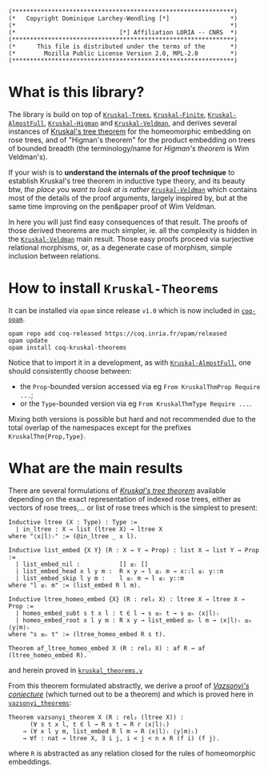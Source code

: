 ```
(**************************************************************)
(*   Copyright Dominique Larchey-Wendling [*]                 *)
(*                                                            *)
(*                             [*] Affiliation LORIA -- CNRS  *)
(**************************************************************)
(*      This file is distributed under the terms of the       *)
(*        Mozilla Public License Version 2.0, MPL-2.0         *)
(**************************************************************)
```
# What is this library?

The library is build on top of [`Kruskal-Trees`](https://github.com/DmxLarchey/Kruskal-Trees), [`Kruskal-Finite`](https://github.com/DmxLarchey/Kruskal-Finite), [`Kruskal-AlmostFull`](https://github.com/DmxLarchey/Kruskal-AlmostFull), [`Kruskal-Higman`](https://github.com/DmxLarchey/Kruskal-Higman) and [`Kruskal-Veldman`](https://github.com/DmxLarchey/Kruskal-Veldman), and derives several instances of [Kruskal's tree theorem](https://en.wikipedia.org/wiki/Kruskal%27s_tree_theorem) for the homeomorphic embedding on rose trees, and of "Higman's theorem" for the product embedding on trees of bounded breadth (the terminology/name for _Higman's theorem_ is Wim Veldman's).

If your wish is to __understand the internals of the proof technique__ to establish Kruskal's tree theorem in inductive type theory,
and its beauty btw, _the place you want to look at is rather [`Kruskal-Veldman`](https://github.com/DmxLarchey/Kruskal-Veldman)_ which contains most 
of the details of the proof arguments, largely inspired by, but at the same time improving on the pen&paper proof of Wim Veldman.

In here you will just find easy consequences of that result. The proofs of those derived theorems are much simpler, 
ie. all the complexity is hidden in the [`Kruskal-Veldman`](https://github.com/DmxLarchey/Kruskal-Veldman) main result.
Those easy proofs proceed via surjective relational morphisms, or, as a degenerate case of morphism, simple inclusion 
between relations.

# How to install `Kruskal-Theorems`

It can be installed via `opam` since release `v1.0` which is now included 
in [`coq-opam`](https://github.com/coq/opam).
```console
opam repo add coq-released https://coq.inria.fr/opam/released
opam update
opam install coq-kruskal-theorems
```

Notice that to import it in a development, as with [`Kruskal-AlmostFull`](https://github.com/DmxLarchey/Kruskal-AlmostFull), one should
consistently choose between:
- the `Prop`-bounded version accessed via eg `From KruskalThmProp Require ...`;
- or the `Type`-bounded version via eg `From KruskalThmType Require ...`.

Mixing both versions is possible but hard and not recommended due 
to the total overlap of the namespaces except for the prefixes `KruskalThm{Prop,Type}`.

# What are the main results

There are several formulations of [_Kruskal's tree theorem_](https://en.wikipedia.org/wiki/Kruskal%27s_tree_theorem#:~:text=In%20mathematics%2C%20Kruskal's%20tree%20theorem,quasi%2Dordered%20under%20homeomorphic%20embedding.)
available depending on the exact representation of indexed rose trees, either 
as vectors of rose trees,... or list of rose trees which is the
simplest to present:
```coq
Inductive ltree (X : Type) : Type :=
  | in_ltree : X → list (ltree X) → ltree X
where "⟨x|l⟩ₗ" := (@in_ltree _ x l).

Inductive list_embed {X Y} (R : X → Y → Prop) : list X → list Y → Prop :=
  | list_embed_nil :           [] ≤ₗ []
  | list_embed_head x l y m :  R x y → l ≤ₗ m → x::l ≤ₗ y::m
  | list_embed_skip l y m :    l ≤ₗ m → l ≤ₗ y::m
where "l ≤ₗ m" := (list_embed R l m).

Inductive ltree_homeo_embed {X} (R : rel₂ X) : ltree X → ltree X → Prop :=
  | homeo_embed_subt s t x l : t ∈ l → s ≤ₕ t → s ≤ₕ ⟨x|l⟩ₗ
  | homeo_embed_root x l y m : R x y → list_embed ≤ₕ l m → ⟨x|l⟩ₗ ≤ₕ ⟨y|m⟩ₗ
where "s ≤ₕ t" := (ltree_homeo_embed R s t).

Theorem af_ltree_homeo_embed X (R : rel₂ X) : af R → af (ltree_homeo_embed R).
```
and herein proved in [`kruskal_theorems.v`](theories/kruskal_theorems.v) 

From this theorem formulated abstractly, we derive a proof of
[_Vazsonyi's conjecture_](https://en.wikipedia.org/wiki/Andrew_V%C3%A1zsonyi)
(which turned out to be a theorem) and which is proved here in [`vazsonyi_theorems`](theories/vazsonyi_theorems.v):
```coq
Theorem vazsonyi_theorem X (R : rel₂ (ltree X)) :
      (∀ s t x l, t ∈ l → R s t → R r ⟨x|l⟩ₗ)
    → (∀ x l y m, list_embed R l m → R ⟨x|l⟩ₗ ⟨y|m⟩ₗ)
    → ∀f : nat → ltree X, ∃ i j, i < j < n ∧ R (f i) (f j).
```
where `R` is abstracted as any relation closed for the rules
of homeomorphic embeddings.
